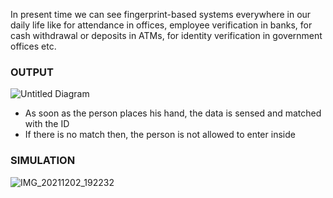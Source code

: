 In present time we can see fingerprint-based systems everywhere in our daily life like for attendance in offices, employee verification in banks, for cash withdrawal or deposits in ATMs, for identity verification in government offices etc.

### OUTPUT

![Untitled Diagram](https://user-images.githubusercontent.com/60978907/144424435-8a2d64c5-0695-4535-a82f-6bcebdf924d6.jpg)

 * As soon as the person places his hand, the data is sensed and matched with the ID 
 * If there is no match then, the person is not allowed to enter inside

### SIMULATION 

 ![IMG_20211202_192232](https://user-images.githubusercontent.com/60978907/144436754-e16d7cfd-5c92-4940-8791-4e4e7bdc738c.jpg)
